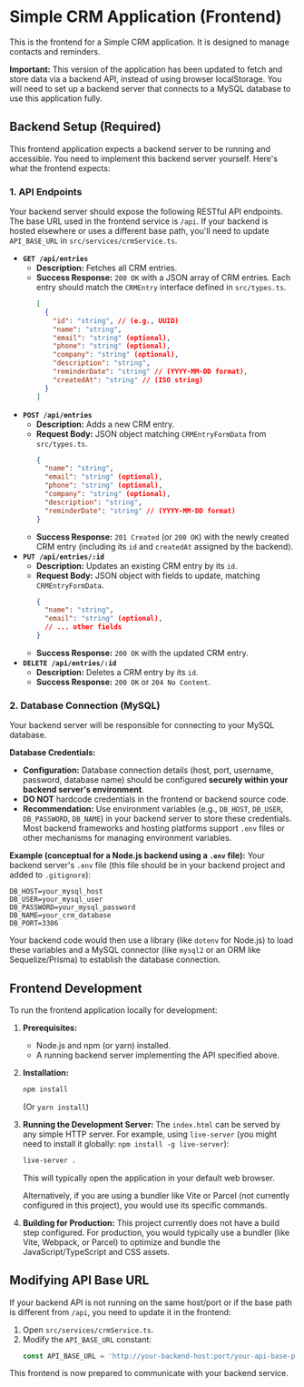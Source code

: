 
# Simple CRM Application (Frontend)

This is the frontend for a Simple CRM application. It is designed to manage contacts and reminders.

**Important:** This version of the application has been updated to fetch and store data via a backend API, instead of using browser localStorage. You will need to set up a backend server that connects to a MySQL database to use this application fully.

## Backend Setup (Required)

This frontend application expects a backend server to be running and accessible. You need to implement this backend server yourself. Here's what the frontend expects:

### 1. API Endpoints

Your backend server should expose the following RESTful API endpoints. The base URL used in the frontend service is `/api`. If your backend is hosted elsewhere or uses a different base path, you'll need to update `API_BASE_URL` in `src/services/crmService.ts`.

*   **`GET /api/entries`**
    *   **Description:** Fetches all CRM entries.
    *   **Success Response:** `200 OK` with a JSON array of CRM entries. Each entry should match the `CRMEntry` interface defined in `src/types.ts`.
        ```json
        [
          {
            "id": "string", // (e.g., UUID)
            "name": "string",
            "email": "string" (optional),
            "phone": "string" (optional),
            "company": "string" (optional),
            "description": "string",
            "reminderDate": "string" // (YYYY-MM-DD format),
            "createdAt": "string" // (ISO string)
          }
        ]
        ```
*   **`POST /api/entries`**
    *   **Description:** Adds a new CRM entry.
    *   **Request Body:** JSON object matching `CRMEntryFormData` from `src/types.ts`.
        ```json
        {
          "name": "string",
          "email": "string" (optional),
          "phone": "string" (optional),
          "company": "string" (optional),
          "description": "string",
          "reminderDate": "string" // (YYYY-MM-DD format)
        }
        ```
    *   **Success Response:** `201 Created` (or `200 OK`) with the newly created CRM entry (including its `id` and `createdAt` assigned by the backend).
*   **`PUT /api/entries/:id`**
    *   **Description:** Updates an existing CRM entry by its `id`.
    *   **Request Body:** JSON object with fields to update, matching `CRMEntryFormData`.
        ```json
        {
          "name": "string",
          "email": "string" (optional),
          // ... other fields
        }
        ```
    *   **Success Response:** `200 OK` with the updated CRM entry.
*   **`DELETE /api/entries/:id`**
    *   **Description:** Deletes a CRM entry by its `id`.
    *   **Success Response:** `200 OK` or `204 No Content`.

### 2. Database Connection (MySQL)

Your backend server will be responsible for connecting to your MySQL database.

**Database Credentials:**
*   **Configuration:** Database connection details (host, port, username, password, database name) should be configured **securely within your backend server's environment**.
*   **DO NOT** hardcode credentials in the frontend or backend source code.
*   **Recommendation:** Use environment variables (e.g., `DB_HOST`, `DB_USER`, `DB_PASSWORD`, `DB_NAME`) in your backend server to store these credentials. Most backend frameworks and hosting platforms support `.env` files or other mechanisms for managing environment variables.

**Example (conceptual for a Node.js backend using a `.env` file):**
Your backend server's `.env` file (this file should be in your backend project and added to `.gitignore`):
```
DB_HOST=your_mysql_host
DB_USER=your_mysql_user
DB_PASSWORD=your_mysql_password
DB_NAME=your_crm_database
DB_PORT=3306
```
Your backend code would then use a library (like `dotenv` for Node.js) to load these variables and a MySQL connector (like `mysql2` or an ORM like Sequelize/Prisma) to establish the database connection.

## Frontend Development

To run the frontend application locally for development:

1.  **Prerequisites:**
    *   Node.js and npm (or yarn) installed.
    *   A running backend server implementing the API specified above.

2.  **Installation:**
    ```bash
    npm install
    ```
    (Or `yarn install`)

3.  **Running the Development Server:**
    The `index.html` can be served by any simple HTTP server. For example, using `live-server` (you might need to install it globally: `npm install -g live-server`):
    ```bash
    live-server .
    ```
    This will typically open the application in your default web browser.

    Alternatively, if you are using a bundler like Vite or Parcel (not currently configured in this project), you would use its specific commands.

4.  **Building for Production:**
    This project currently does not have a build step configured. For production, you would typically use a bundler (like Vite, Webpack, or Parcel) to optimize and bundle the JavaScript/TypeScript and CSS assets.

## Modifying API Base URL

If your backend API is not running on the same host/port or if the base path is different from `/api`, you need to update it in the frontend:
1.  Open `src/services/crmService.ts`.
2.  Modify the `API_BASE_URL` constant:
    ```typescript
    const API_BASE_URL = 'http://your-backend-host:port/your-api-base-path'; 
    ```

This frontend is now prepared to communicate with your backend service.
